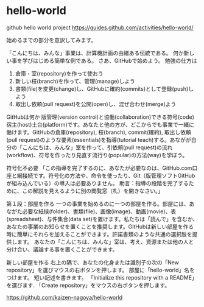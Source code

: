# hello-world
github hello world project
https://guides.github.com/activities/hello-world/

始めるまでの部分を意訳してみます。

「こんにちは、みんな」事業は、計算機計画の由緒ある伝統である。
何か新しい事を学びはじめる簡単な例である。
さあ、GitHubで始めよう。
勉強の仕方は
1. 倉庫・室(repository)を作って使おう
2. 新しい枝(branch)を作って、管理(manage)しよう
3. 書類(file)を変更(change)し、GitHubに確約(commits)として登録(push)しよう
4. 取出し依頼(pull request)を公開(open)し、混ぜ合わせ(merge)よう

GitHubは何か
版管理(version control)と協働(collaboration)できる符号(code)宿主(host)土台(platform)です。あなたと他の方が、どこからでも事業で一緒に働けます。GitHubの倉庫(repository), 枝(branch), commit(確約), 取出し依頼(pull request)のような要素(essentials)を指導(tutorial teach)する。あながが自分の「こんにちは、みんな」室を作って、引依頼(pull request)の流れ(workflow)、符号を作ったり見直す流行り(popular)の方法(way)を学ぼう。

符号化不必要
「この指導を完了するのに、あなたが必要なのは、GitHub.com口座と網接続です。符号化の方法や、命令を使ったり、Git（版管理ソフトGitHubが組み込んでいる）の導入は必要ありません。
助言：指導の段階を完了するために、この解説を見えるように別の閲覧窓（札）を開きなさい。」

第１段：部屋を作る
一つの事業を始めるのに一つの部屋を作る。部屋には、あながた必要な紙挟(folder)、書類(file)、画像(image)、動画(movie)、表(spreadsheet)、与件集合(data set)を置けます。私たちは「読んで」を含むか、あなたの事業のお知らせを置くことを推奨します。GitHubは新しい部屋を作る時に簡単にそれらを加えることができます。許諾書類のような共通の選択肢を提供します。
あなたの「こんにちは、みんな」室は、考え、資源または他の人と分け合い、議論する事を置くことができます。

新しい部屋を作る
右上の隅で、あなたの化身または識別子の次の「New repository」を選びマウスの右ボタンを押します。
部屋に「hello-world」名をつけます。
短い記述を書きます。
「Initialize this repository with a README」を選びます.
「Create repository」をマウスの右ボタンを押します。

https://github.com/kaizen-nagoya/hello-world

